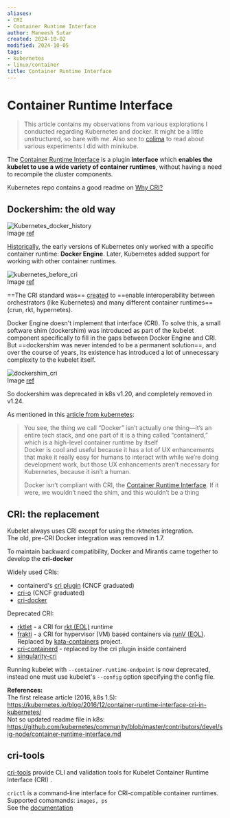 ```yaml
---
aliases:
- CRI
- Container Runtime Interface
author: Maneesh Sutar
created: 2024-10-02
modified: 2024-10-05
tags:
- kubernetes
- linux/container
title: Container Runtime Interface
---
```


# Container Runtime Interface

 > 
 > This article contains my observations from various explorations I conducted regarding Kubernetes and docker. It might be a little unstructured, so bare with me. Also see to [colima](colima.md) to read about various experiments I did with minikube.

The [Container Runtime Interface](https://github.com/kubernetes/cri-api) is a plugin **interface** which **enables the kubelet to use a wide variety of container runtimes**, without having a need to recompile the cluster components.

Kubernetes repo contains a good readme on [Why CRI?](https://github.com/kubernetes/community/blob/master/contributors/devel/sig-node/container-runtime-interface.md)

## Dockershim: the old way

![Kubernetes_docker_history](Artifacts/Kubernetes_docker_history.png)  
Image [ref](https://youtu.be/2PvzB9st15Q?t=272)

[Historically](https://kubernetes.io/blog/2022/05/03/dockershim-historical-context/), the early versions of Kubernetes only worked with a specific container runtime: **Docker Engine**. Later, Kubernetes added support for working with other container runtimes.

![kubernetes_before_cri](Artifacts/kubernetes_before_cri.png)  
Image [ref](https://youtu.be/0sca08LRigE?t=187)

==The CRI standard was== [created](https://kubernetes.io/blog/2016/12/container-runtime-interface-cri-in-kubernetes/) to ==enable interoperability between orchestrators (like Kubernetes) and many different container runtimes== (crun, rkt, hypernetes).

Docker Engine doesn't implement that interface (CRI). To solve this, a small software shim (dockershim) was introduced as part of the kubelet component specifically to fill in the gaps between Docker Engine and CRI. But ==dockershim was never intended to be a permanent solution==, and over the course of years, its existence has introduced a lot of unnecessary complexity to the kubelet itself.

![dockershim_cri](Artifacts/dockershim_cri.png)  
Image [ref](https://kubernetes.io/blog/2018/05/24/kubernetes-containerd-integration-goes-ga/)

So dockershim was deprecated in k8s v1.20, and completely removed in v1.24.

As mentioned in this [article from kubernetes](https://kubernetes.io/blog/2020/12/02/dont-panic-kubernetes-and-docker/#so-why-the-confusion-and-what-is-everyone-freaking-out-about):

 > 
 > You see, the thing we call “Docker” isn’t actually one thing—it’s an entire tech stack, and one part of it is a thing called “containerd,” which is a high-level container runtime by itself  
 > Docker is cool and useful because it has a lot of UX enhancements that make it really easy for humans to interact with while we’re doing development work, but those UX enhancements aren’t necessary for Kubernetes, because it isn’t a human.
 > 
 > Docker isn’t compliant with CRI, the [Container Runtime Interface](https://kubernetes.io/blog/2016/12/container-runtime-interface-cri-in-kubernetes/). If it were, we wouldn’t need the shim, and this wouldn’t be a thing

## CRI: the replacement

Kubelet always uses CRI except for using the rktnetes integration.  
The old, pre-CRI Docker integration was removed in 1.7.

To maintain backward compatibility, Docker and Mirantis came together to develop the **cri-docker**

Widely used CRIs:

* containerd's [cri plugin](containerd.md#cri) (CNCF graduated)
* [cri-o](cri-o.md) (CNCF graduated)
* [cri-docker](docker.md#cri-docker)

Deprecated CRI:

* [rktlet](https://github.com/kubernetes-retired/rktlet) - a CRI for [rkt (EOL)](https://github.com/rkt/rkt) runtime
* [frakti](https://github.com/kubernetes/frakti) - a CRI for hypervisor (VM) based containers via [runV (EOL)](https://github.com/hyperhq/runv). Replaced by [kata-containers](https://katacontainers.io/software/) project.
* [cri-containerd](https://github.com/containerd/cri) - replaced by the cri plugin inside containerd
* [singularity-cri](https://github.com/sylabs/singularity-cri)

Running kubelet with `--container-runtime-endpoint` is now deprecated, instead one must use kubelet's `--config` option specifying the config file.

**References:**  
The first release article (2016, k8s 1.5): <https://kubernetes.io/blog/2016/12/container-runtime-interface-cri-in-kubernetes/>  
Not so updated readme file in k8s: <https://github.com/kubernetes/community/blob/master/contributors/devel/sig-node/container-runtime-interface.md>

## cri-tools

[cri-tools](https://github.com/kubernetes-sigs/cri-tools) provide CLI and validation tools for Kubelet Container Runtime Interface (CRI) .

`crictl` is a command-line interface for CRI-compatible container runtimes.  
Supported comamands: `images, ps`  
See the [documentation](https://github.com/kubernetes-sigs/cri-tools/blob/master/docs/crictl.md)
